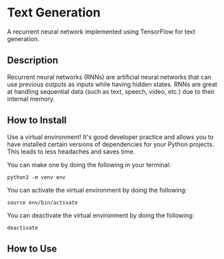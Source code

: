 # Text Generation

A recurrent neural network implemented using TensorFlow for text generation.

## Description

Recurrent neural networks (RNNs) are artificial neural networks that can use previous outputs as inputs while having hidden states. RNNs are great at handling sequential data (such as text, speech, video, etc.) due to their internal memory.

## How to Install

Use a virtual environment! It's good developer practice and allows you to have installed certain versions of dependencies for your Python projects. This leads to less headaches and saves time.

You can make one by doing the following in your terminal:

```shell
python3 -m venv env
```

You can activate the virtual environment by doing the following:

```shell
source env/bin/activate
```

You can deactivate the virtual environment by doing the following:

```shell
deactivate
```

## How to Use
